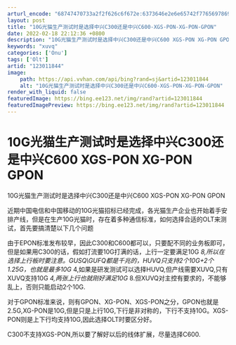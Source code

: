 ```yaml
---
arturl_encode: "68747470733a2f2f626c6f672e:6373646e2e6e65742f77656978696e5f34333030343230322f:61727469636c652f64657461696c732f313233303131383434"
layout: post
title: "10G光猫生产测试时是选择中兴C300还是中兴C600-XGS-PON-XG-PON-GPON"
date: 2022-02-18 22:12:36 +0800
description: "10G光猫生产测试时是选择中兴C300还是中兴C600 XGS-PON XG-PON GPON近期中"
keywords: "xuvq"
categories: ['Onu']
tags: ['Olt']
artid: "123011844"
image:
    path: https://api.vvhan.com/api/bing?rand=sj&artid=123011844
    alt: "10G光猫生产测试时是选择中兴C300还是中兴C600-XGS-PON-XG-PON-GPON"
render_with_liquid: false
featuredImage: https://bing.ee123.net/img/rand?artid=123011844
featuredImagePreview: https://bing.ee123.net/img/rand?artid=123011844
---
```


# 10G光猫生产测试时是选择中兴C300还是中兴C600 XGS-PON XG-PON GPON

10G光猫生产测试时是选择中兴C300还是中兴C600 XGS-PON XG-PON GPON
  
近期中国电信和中国移动的10G光猫招标已经完成，各光猫生产企业也开始着手安排产线，但是在生产10G光猫时，存在着多种通信标准，如何选择合适的OLT来测试，首先要搞清楚以下几个问题
  
由于EPON标准发布较早，因此C300和C600都可以，只要配不同的业务板即可，但是如果用C300的话，假如打流要10G打满的话，上行一定要满足10G
*8,所以在选择上行板时要注意。GUSQ\GUFQ都是千兆的，HUVQ只支持2个10G+2个1.25G，也就是最多10G*
4,如果是研发测试可以选择HUVQ,但产线需要XUVQ,只有XUVQ支持10G
*4,两张上行也就刚好满足10G*
8.但XUVQ对主控有要求的，不能够乱上，否则只能启动2个10G.
  
对于GPON标准来说，则有GPON、XG-PON、XGS-PON之分，GPON也就是2.5G,XG-PON是10G,但是只是上行10G,下行是非对称的，下行不支持10G。XGS-PON则是上下行均支持10G,因此选择OLT时要区分好。
  
C300不支持XGS-PON,所以要了解好以后的线体扩展，尽量选择C600.